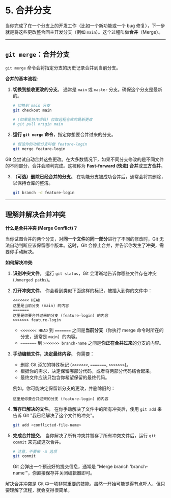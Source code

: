 # 5. 合并分支

当你完成了在一个分支上的开发工作（比如一个新功能或一个 bug 修复），下一步就是将这些更改整合回主开发分支（例如 `main`）。这个过程叫做**合并**（Merge）。

---

## `git merge`：合并分支

`git merge` 命令会将指定分支的历史记录合并到当前分支。

**合并的基本流程**:

1.  **切换到接收更改的分支**。
    通常是 `main` 或 `master` 分支。确保这个分支是最新的。
    ```bash
    # 切换到 main 分支
    git checkout main

    # (如果是协作项目) 拉取远程仓库的最新更改
    # git pull origin main
    ```

2.  **运行 `git merge` 命令**，指定你想要合并过来的分支。
    ```bash
    # 假设你的功能分支叫做 feature-login
    git merge feature-login
    ```

Git 会尝试自动合并这些更改。在大多数情况下，如果不同分支修改的是不同文件的不同部分，合并会顺利完成。这被称为 **Fast-forward (快进) 合并**或**三方合并**。

3.  **（可选）删除已经合并的分支**。
    在功能分支被成功合并后，通常会将其删除，以保持仓库的整洁。
    ```bash
    git branch -d feature-login
    ```

---

## 理解并解决合并冲突

**什么是合并冲突 (Merge Conflict)？**

当你试图合并的两个分支，对**同一个文件**的**同一部分**进行了不同的修改时，Git 无法自动判断应该保留哪个版本。这时，Git 会停止合并，并告诉你发生了**冲突**，需要你手动解决。

**如何解决冲突**:

1.  **识别冲突文件**。
    运行 `git status`，Git 会清晰地告诉你哪些文件存在冲突 (`Unmerged paths`)。

2.  **打开冲突文件**。
    你会看到类似下面这样的标记，被插入到你的文件中：

    ```
    <<<<<<< HEAD
    这里是当前分支 (main) 的内容
    =======
    这里是你要合并过来的分支 (feature-login) 的内容
    >>>>>>> feature-login
    ```

    *   `<<<<<<< HEAD` 到 `=======` 之间是**当前分支**（你执行 merge 命令时所在的分支，通常是 `main`）的内容。
    *   `=======` 到 `>>>>>>> branch-name` 之间是**你正在合并过来**的分支的内容。

3.  **手动编辑文件，决定最终内容**。
    你需要：
    *   删除 Git 添加的特殊标记 (`<<<<<<<`, `=======`, `>>>>>>>`)。
    *   根据你的需求，决定保留哪部分代码，或者将两部分代码结合起来。
    *   最终文件应该只包含你希望保留的最终代码。

    例如，你可能决定保留新分支的更改，并删除旧的：
    ```
    这里是你要合并过来的分支 (feature-login) 的内容
    ```

4.  **暂存已解决的文件**。
    在你手动解决了文件中的所有冲突后，使用 `git add` 来告诉 Git "我已经解决了这个文件的冲突"。
    ```bash
    git add <conflicted-file-name>
    ```

5.  **完成合并提交**。
    当你解决了所有冲突并暂存了所有冲突文件后，运行 `git commit` 来完成这次合并。
    ```bash
    # 注意，不要带 -m 选项
    git commit
    ```
    Git 会弹出一个预设好的提交信息，通常是 "Merge branch 'branch-name'"，你直接保存并关闭编辑器即可。

解决合并冲突是 Git 中一项非常重要的技能。虽然一开始可能觉得有点吓人，但只要理解了流程，就会变得很简单。
